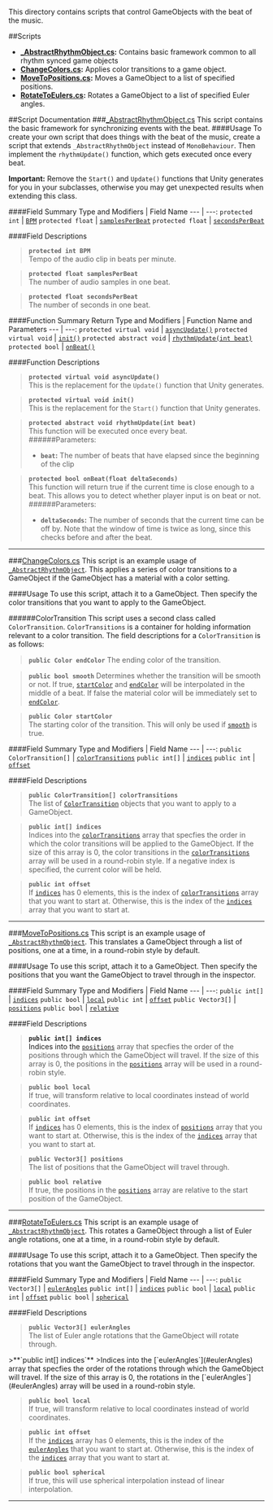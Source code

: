 This directory contains scripts that control GameObjects with the beat of the music.

##Scripts
- **[_AbstractRhythmObject.cs](#_AbstractRhythmObject.cs):** Contains basic framework common to all rhythm synced game objects
- **[ChangeColors.cs](#ChangeColors.cs):** Applies color transitions to a game object.
- **[MoveToPositions.cs](#MoveToPositions.cs):** Moves a GameObject to a list of specified positions.
- **[RotateToEulers.cs](#RotateToEulers.cs):** Rotates a GameObject to a list of specified Euler angles.

##Script Documentation
###<a name="_AbstractRhythmObject.cs"></a>[_AbstractRhythmObject.cs](./_AbstractRhythmObject.cs)
This script contains the basic framework for synchronizing events with the beat.
####Usage
To create your own script that does things with the beat of the music, create a script that extends `_AbstractRhythmObject` instead of `MonoBehaviour`. Then implement the `rhythmUpdate()` function, which gets executed once every beat.

**Important:** Remove the `Start()` and `Update()` functions that Unity generates for you in your subclasses, otherwise you may get unexpected results when extending this class.

####Field Summary
Type and Modifiers | Field Name
--- | ---:
`protected int` | [`BPM`](#BPM)
`protected float` | [`samplesPerBeat`](#samplesPerBeat)
`protected float` | [`secondsPerBeat`](#secondsPerBeat)

####Field Descriptions
<a name="BPM"></a>
>**`protected int BPM`**  
>Tempo of the audio clip in beats per minute.

<a name="samplesPerBeat"></a>
>**`protected float samplesPerBeat`**  
>The number of audio samples in one beat.

<a name="secondsPerBeat"></a>
>**`protected float secondsPerBeat`**  
>The number of seconds in one beat.

####Function Summary
Return Type and Modifiers | Function Name and Parameters
--- | ---:
`protected virtual void` | [`asyncUpdate()`](#asyncUpdate)
`protected virtual void` | [`init()`](#init)
`protected abstract void` | [`rhythmUpdate(int beat)`](#rhythmUpdate)
`protected bool` | [`onBeat()`](#onBeat)

####Function Descriptions
<a name="asyncUpdate"></a>
>**`protected virtual void asyncUpdate()`**  
>This is the replacement for the `Update()` function that Unity generates.

<a name="init"></a>
>**`protected virtual void init()`**  
>This is the replacement for the `Start()` function that Unity generates.

<a name="rhythmUpdate"></a>
>**`protected abstract void rhythmUpdate(int beat)`**  
>This function will be executed once every beat.  
>######Parameters:
>- **`beat`:** The number of beats that have elapsed since the beginning of the clip

<a name="onBeat"></a>
>**`protected bool onBeat(float deltaSeconds)`**  
>This function will return true if the current time is close enough to a beat. This allows you to detect whether player input is on beat or not.  
>######Parameters:
>- **`deltaSeconds`:** The number of seconds that the current time can be off by. Note that the window of time is twice as long, since this checks before and after the beat.

___
###<a name="ChangeColors.cs"></a>[ChangeColors.cs](./ChangeColors.cs)
This script is an example usage of [`_AbstractRhythmObject`](#_AbstractRhythmObject.cs). This applies a series of color transitions to a GameObject if the GameObject has a material with a color setting.

####Usage
To use this script, attach it to a GameObject. Then specify the color transitions that you want to apply to the GameObject.

<a name="ColorTransition"></a>
######ColorTransition
This script uses a second class called `ColorTransition`. `ColorTransitions` is a container for holding information relevant to a color transition. The field descriptions for a `ColorTransition` is as follows:
<a name="endColor"></a>
>**`public Color endColor`**
>The ending color of the transition.

<a name="smooth"></a>
>**`public bool smooth`**
>Determines whether the transition will be smooth or not. If true, [`startColor`](#startColor) and [`endColor`](#endColor) will be interpolated in the middle of a beat. If false the material color will be immediately set to [`endColor`](#endColor).

<a name="startColor"></a>
>**`public Color startColor`**  
>The starting color of the transition. This will only be used if [`smooth`](#smooth) is true.

####Field Summary
Type and Modifiers | Field Name
--- | ---:
`public ColorTransition[]` | [`colorTransitions`](#colorTransitions)
`public int[]` | [`indices`](#ChangeColors_indices)
`public int` | [`offset`](#ChangeColors_offset)

####Field Descriptions
<a name="colorTransitions"></a>
>**`public ColorTransition[] colorTransitions`**  
>The list of [`ColorTransition`](#ColorTransition) objects that you want to apply to a GameObject.

<a name="ChangeColors_indices"></a>
>**`public int[] indices`**  
>Indices into the [`colorTransitions`](#colorTransitions) array that specfies the order in which the color transitions will be applied to the GameObject. If the size of this array is 0, the color transitions in the [`colorTransitions`](#colorTransitions) array will be used in a round-robin style. If a negative index is specified, the current color will be held.

<a name="ChangeColors_offset"></a>
>**`public int offset`**  
>If [`indices`](#ChangeColors_indices) has 0 elements, this is the index of [`colorTransitions`](#colorTransitions) array that you want to start at. Otherwise, this is the index of the [`indices`](#ChangeColors_indices) array that you want to start at.

___
###<a name="MoveToPositions.cs"></a>[MoveToPositions.cs](./MoveToPositions.cs)
This script is an example usage of [`_AbstractRhythmObject`](#_AbstractRhythmObject.cs). This translates a GameObject through a list of positions, one at a time, in a round-robin style by default.

####Usage
To use this script, attach it to a GameObject. Then specify the positions that you want the GameObject to travel through in the inspector.

####Field Summary
Type and Modifiers | Field Name
--- | ---:
`public int[]` | [`indices`](#MoveToPositions_indices)
`public bool` | [`local`](#MoveToPositions_local)
`public int` | [`offset`](#MoveToPositions_offset)
`public Vector3[]` | [`positions`](#positions)
`public bool` | [`relative`](#MoveToPositions_relative)

####Field Descriptions
<a name="MoveToPositions_indices">
>**`public int[] indices`**  
>Indices into the [`positions`](#positions) array that specfies the order of the positions through which the GameObject will travel. If the size of this array is 0, the positions in the [`positions`](#positions) array will be used in a round-robin style.

<a name="MoveToPositions_local"></a>
>**`public bool local`**  
>If true, will transform relative to local coordinates instead of world coordinates.

<a name="MoveToPositions_offset"></a>
>**`public int offset`**  
>If [`indices`](#MoveToPositions_indices) has 0 elements, this is the index of [`positions`](#positions) array that you want to start at. Otherwise, this is the index of the [`indices`](#MoveToPositions_indices) array that you want to start at.

<a name="positions"></a>
>**`public Vector3[] positions`**  
>The list of positions that the GameObject will travel through.

<a name="MoveToPositions_relative"></a>
>**`public bool relative`**  
>If true, the positions in the [`positions`](#positions) array are relative to the start position of the GameObject.

___
###<a name="RotateToEulers.cs"></a>[RotateToEulers.cs](./RotateToEulers.cs)
This script is an example usage of [`_AbstractRhythmObject`](#_AbstractRhythmObject.cs). This rotates a GameObject through a list of Euler angle rotations, one at a time, in a round-robin style by default.

####Usage
To use this script, attach it to a GameObject. Then specify the rotations that you want the GameObject to travel through in the inspector.

####Field Summary
Type and Modifiers | Field Name
--- | ---:
`public Vector3[]` | [`eulerAngles`](#eulerAngles)
`public int[]` | [`indices`](#RotateToEulers_indices)
`public bool` | [`local`](#RotateToEulers_local)
`public int` | [`offset`](#RotateToEulers_offset)
`public bool` | [`spherical`](#spherical)

####Field Descriptions
<a name="eulerAngles"></a>
>**`public Vector3[] eulerAngles`**  
>The list of Euler angle rotations that the GameObject will rotate through.

<a name="RotateToEulers_indices">
>**`public int[] indices`**  
>Indices into the [`eulerAngles`](#eulerAngles) array that specfies the order of the rotations through which the GameObject will travel. If the size of this array is 0, the rotations in the [`eulerAngles`](#eulerAngles) array will be used in a round-robin style.

<a name="RotateToEulers_local"></a>
>**`public bool local`**  
>If true, will transform relative to local coordinates instead of world coordinates.

<a name="RotateToEulers_offset"></a>
>**`public int offset`**  
>If the [`indices`](#RotateToEulers_indices) array has 0 elements, this is the index of the [`eulerAngles`](#eulerAngles) that you want to start at. Otherwise, this is the index of the [`indices`](#RotateToEulers_indices) array that you want to start at.

<a name="spherical"></a>
>**`public bool spherical`**  
>If true, this will use spherical interpolation instead of linear interpolation.

___
